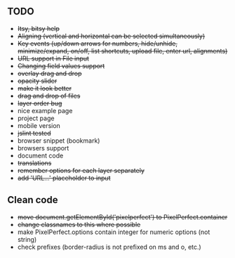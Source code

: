 ## TODO

* ~~Itsy, bitsy help~~
* ~~Aligning (vertical and horizontal can be selected simultaneously)~~
* ~~Key events (up/down arrows for numbers, hide/unhide, minimize/expand, on/off, list shortcuts, upload file, enter url, alignments)~~
* ~~URL support in File input~~
* ~~Changing field values support~~
* ~~overlay drag and drop~~
* ~~opacity slider~~
* ~~make it look better~~
* ~~drag and drop of files~~
* ~~layer order bug~~
* nice example page
* project page
* mobile version
* ~~jslint tested~~
* browser snippet (bookmark)
* browsers support
* document code
* ~~translations~~
* ~~remember options for each layer separately~~
* ~~add 'URL...' placeholder to input~~

## Clean code
* ~~move document.getElementById('pixelperfect') to PixelPerfect.container~~
* ~~change classnames to this where possible~~
* make PixelPerfect.options contain integer for numeric options (not string)
* check prefixes (border-radius is not prefixed on ms and o, etc.)